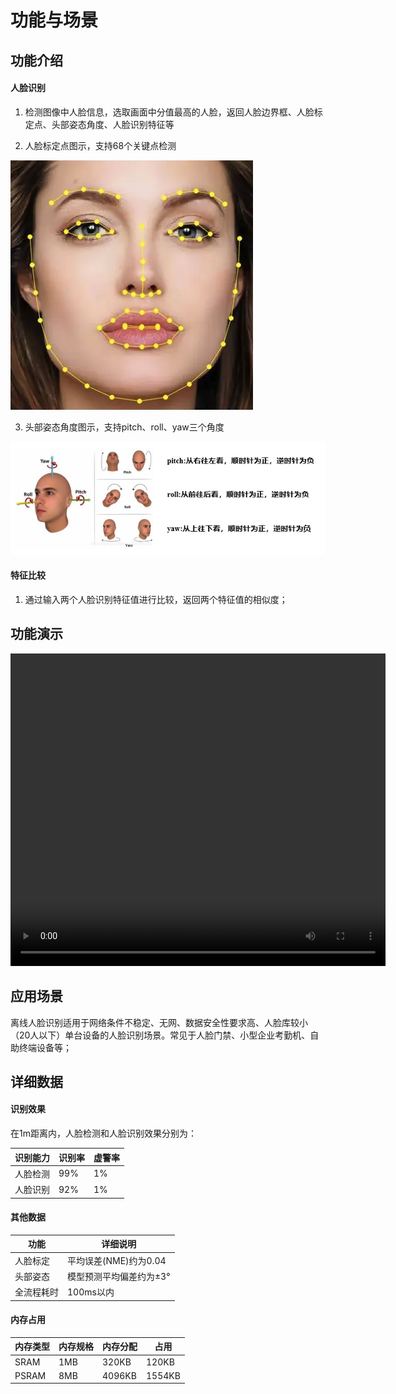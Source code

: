 # 功能与场景

## 功能介绍

#### 人脸识别

1. 检测图像中人脸信息，选取画面中分值最高的人脸，返回人脸边界框、人脸标定点、头部姿态角度、人脸识别特征等

2. 人脸标定点图示，支持68个关键点检测

![](./images/face_alignment.png)

3. 头部姿态角度图示，支持pitch、roll、yaw三个角度

![](./images/head_pose_estimation.png)

#### 特征比较

1. 通过输入两个人脸识别特征值进行比较，返回两个特征值的相似度；



## 功能演示
<video src="https://iflyos-external.oss-cn-shanghai.aliyuncs.com/public/lsopen/zephyr/%E6%96%87%E6%A1%A3%E8%A7%86%E9%A2%91%E4%BB%93/fd.mp4" controls="controls" width="600" height="500">您的浏览器不支持播放该视频！</video>

## 应用场景

离线人脸识别适用于网络条件不稳定、无网、数据安全性要求高、人脸库较小（20人以下）单台设备的人脸识别场景。常见于人脸门禁、小型企业考勤机、自助终端设备等；

## 详细数据

#### 识别效果

在1m距离内，人脸检测和人脸识别效果分别为：

| 识别能力 | 识别率 | 虚警率 |
| -------- | ------ | ------ |
| 人脸检测 | 99%    | 1%     |
| 人脸识别 | 92%    | 1%     |



#### 其他数据

| 功能       | 详细说明                |
| ---------- | ----------------------- |
| 人脸标定   | 平均误差(NME)约为0.04   |
| 头部姿态   | 模型预测平均偏差约为±3° |
| 全流程耗时 | 100ms以内               |



#### 内存占用

| 内存类型 | 内存规格 | 内存分配 | 占用   |
| -------- | -------- | -------- | ------ |
| SRAM     | 1MB      | 320KB    | 120KB  |
| PSRAM    | 8MB      | 4096KB   | 1554KB |

